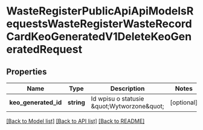 # WasteRegisterPublicApiApiModelsRequestsWasteRegisterWasteRecordCardKeoGeneratedV1DeleteKeoGeneratedRequest

## Properties
Name | Type | Description | Notes
------------ | ------------- | ------------- | -------------
**keo_generated_id** | **string** | Id wpisu o statusie \&quot;Wytworzone\&quot; | [optional] 

[[Back to Model list]](../README.md#documentation-for-models) [[Back to API list]](../README.md#documentation-for-api-endpoints) [[Back to README]](../README.md)


